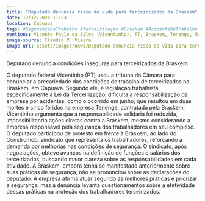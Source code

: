 ```yaml
---
title: "Deputado denuncia risco de vida para terceirizados da Braskem"
date: 12/12/2024 11:23
location: Capuava
tags: #SegurançaDoTrabalho #Terceirização #Braskem #AcidenteDeTrabalho #DireitosTrabalhistas #LeiDaTerceirização #ResponsabilidadeSocial #Sindicatos #DeputadoVicentinho #CâmaraDosDeputados #abc360noticias
mentions: Vicente Paulo da Silva (Vicentinho), PT, Braskem, Tenenge, Michel Temer, MDB, Supremo Tribunal Federal, Construmob, Mauro Coelho, Lei da Terceirização, Polo Petroquímico de Capuava, São Bernardo.
image-source: Claudio P. Vieira
image-url: assets/images/news/Deputado denuncia risco de vida para terceirizados da Braskem.jpg
---
```


Deputado denuncia condições inseguras para terceirizados da Braskem

O deputado federal Vicentinho (PT) usou a tribuna da Câmara para denunciar a precariedade das condições de trabalho de terceirizados na Braskem, em Capuava.  Segundo ele, a legislação trabalhista, especificamente a Lei da Terceirização, dificulta a responsabilização da empresa por acidentes, como o ocorrido em junho, que resultou em duas mortes e cinco feridos na empresa Tenenge, contratada pela Braskem. Vicentinho argumenta que a responsabilidade solidária foi reduzida, impossibilitando ações diretas contra a Braskem, mesmo considerando a empresa responsável pela segurança dos trabalhadores em seu complexo.  O deputado participou de protesto em frente à Braskem, ao lado do Construmob, sindicato que representa os trabalhadores,  reforçando a demanda por melhorias nas condições de segurança. O sindicato, após negociações, obteve avanços na definição de funções e salários dos terceirizados, buscando maior clareza sobre as responsabilidades em cada atividade. A Braskem, embora tenha se manifestado anteriormente sobre suas práticas de segurança, não se pronunciou sobre as declarações do deputado.  A empresa afirma atuar segundo as melhores práticas e priorizar a segurança, mas a denúncia levanta questionamentos sobre a efetividade dessas práticas na proteção dos trabalhadores terceirizados.
